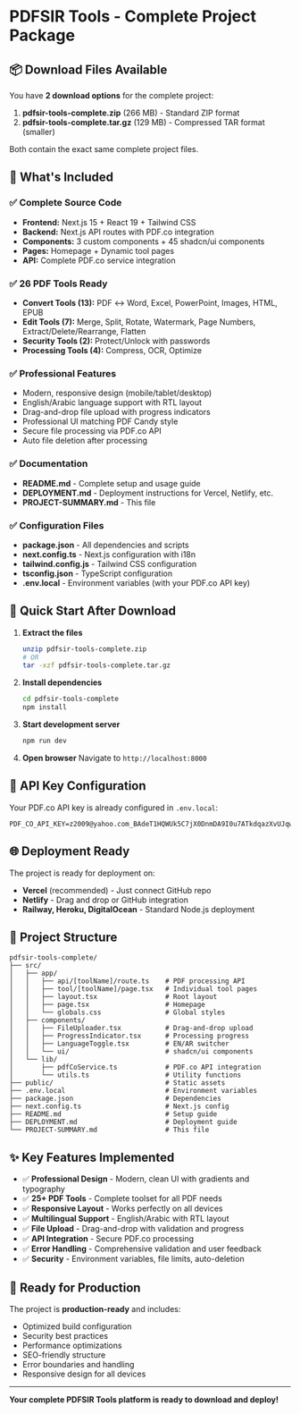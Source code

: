 # PDFSIR Tools - Complete Project Package

## 📦 Download Files Available

You have **2 download options** for the complete project:

1. **pdfsir-tools-complete.zip** (266 MB) - Standard ZIP format
2. **pdfsir-tools-complete.tar.gz** (129 MB) - Compressed TAR format (smaller)

Both contain the exact same complete project files.

## 🎯 What's Included

### ✅ Complete Source Code
- **Frontend:** Next.js 15 + React 19 + Tailwind CSS
- **Backend:** Next.js API routes with PDF.co integration
- **Components:** 3 custom components + 45 shadcn/ui components
- **Pages:** Homepage + Dynamic tool pages
- **API:** Complete PDF.co service integration

### ✅ 26 PDF Tools Ready
- **Convert Tools (13):** PDF ↔ Word, Excel, PowerPoint, Images, HTML, EPUB
- **Edit Tools (7):** Merge, Split, Rotate, Watermark, Page Numbers, Extract/Delete/Rearrange, Flatten
- **Security Tools (2):** Protect/Unlock with passwords
- **Processing Tools (4):** Compress, OCR, Optimize

### ✅ Professional Features
- Modern, responsive design (mobile/tablet/desktop)
- English/Arabic language support with RTL layout
- Drag-and-drop file upload with progress indicators
- Professional UI matching PDF Candy style
- Secure file processing via PDF.co API
- Auto file deletion after processing

### ✅ Documentation
- **README.md** - Complete setup and usage guide
- **DEPLOYMENT.md** - Deployment instructions for Vercel, Netlify, etc.
- **PROJECT-SUMMARY.md** - This file

### ✅ Configuration Files
- **package.json** - All dependencies and scripts
- **next.config.ts** - Next.js configuration with i18n
- **tailwind.config.js** - Tailwind CSS configuration
- **tsconfig.json** - TypeScript configuration
- **.env.local** - Environment variables (with your PDF.co API key)

## 🚀 Quick Start After Download

1. **Extract the files**
   ```bash
   unzip pdfsir-tools-complete.zip
   # OR
   tar -xzf pdfsir-tools-complete.tar.gz
   ```

2. **Install dependencies**
   ```bash
   cd pdfsir-tools-complete
   npm install
   ```

3. **Start development server**
   ```bash
   npm run dev
   ```

4. **Open browser**
   Navigate to `http://localhost:8000`

## 🔑 API Key Configuration

Your PDF.co API key is already configured in `.env.local`:
```env
PDF_CO_API_KEY=z2009@yahoo.com_BAdeT1HQWUk5C7jX0DnmDA9I0u7ATkdqazXvUJqwLrcF9q0DmUMmYQ8FaCDIBr9H
```

## 🌐 Deployment Ready

The project is ready for deployment on:
- **Vercel** (recommended) - Just connect GitHub repo
- **Netlify** - Drag and drop or GitHub integration
- **Railway, Heroku, DigitalOcean** - Standard Node.js deployment

## 📁 Project Structure

```
pdfsir-tools-complete/
├── src/
│   ├── app/
│   │   ├── api/[toolName]/route.ts    # PDF processing API
│   │   ├── tool/[toolName]/page.tsx   # Individual tool pages
│   │   ├── layout.tsx                 # Root layout
│   │   ├── page.tsx                   # Homepage
│   │   └── globals.css                # Global styles
│   ├── components/
│   │   ├── FileUploader.tsx           # Drag-and-drop upload
│   │   ├── ProgressIndicator.tsx      # Processing progress
│   │   ├── LanguageToggle.tsx         # EN/AR switcher
│   │   └── ui/                        # shadcn/ui components
│   └── lib/
│       ├── pdfCoService.ts            # PDF.co API integration
│       └── utils.ts                   # Utility functions
├── public/                            # Static assets
├── .env.local                         # Environment variables
├── package.json                       # Dependencies
├── next.config.ts                     # Next.js config
├── README.md                          # Setup guide
├── DEPLOYMENT.md                      # Deployment guide
└── PROJECT-SUMMARY.md                 # This file
```

## ✨ Key Features Implemented

- ✅ **Professional Design** - Modern, clean UI with gradients and typography
- ✅ **25+ PDF Tools** - Complete toolset for all PDF needs
- ✅ **Responsive Layout** - Works perfectly on all devices
- ✅ **Multilingual Support** - English/Arabic with RTL layout
- ✅ **File Upload** - Drag-and-drop with validation and progress
- ✅ **API Integration** - Secure PDF.co processing
- ✅ **Error Handling** - Comprehensive validation and user feedback
- ✅ **Security** - Environment variables, file limits, auto-deletion

## 🎉 Ready for Production

The project is **production-ready** and includes:
- Optimized build configuration
- Security best practices
- Performance optimizations
- SEO-friendly structure
- Error boundaries and handling
- Responsive design for all devices

---

**Your complete PDFSIR Tools platform is ready to download and deploy!**
